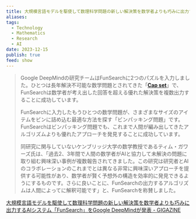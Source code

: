 ```yaml
---
title: 大規模言語モデルを駆使して数理科学問題の新しい解決策を数学者よりも巧みに出力するAIシステム
aliases: 
tags:
  - Technology
  - Mathematics
  - Research
  - AI
date: 2023-12-15
publish: true
feed: show
---
```

> Google DeepMindの研究チームはFunSearchに2つのパズルを入力しました。ひとつは長年解決不可能な数学問題とされてきた「**[Cap set](https://en.wikipedia.org/wiki/Cap_set)**」で、FunSearchは数学者が考え出した回答を超える優れた解決策を複数出力することに成功しています。  
>
>  FunSearchに入力したもうひとつの数学問題が、さまざまなサイズのアイテムをビンに詰め込む最適な方法を探す「ビンパッキング問題」です。FunSearchはビンパッキング問題でも、これまで人間が編み出してきたアルゴリズムよりも優れたアプローチを発見することに成功しています。  
>  
>同研究に関与していないケンブリッジ大学の数学教授であるティム・ガワーズ氏は、「過去2、3年間で人間の数学者がAIと協力して未解決の問題に取り組む興味深い事例が複数報告されてきました。この研究は研究者とAIのコラボレーションのこれまでとは異なる非常に興味深いアプローチを提供する可能性があり、数学者が賢く予想外の構造を効率的に発見できるようにするものです。さらに良いことに、FunSearchの出力するアルゴリズムは人間によってに解釈可能です」と、FunSearchを称賛しました。

[大規模言語モデルを駆使して数理科学問題の新しい解決策を数学者よりも巧みに出力するAIシステム「FunSearch」をGoogle DeepMindが発表 - GIGAZINE](https://gigazine.net/news/20231215-google-deepmind-llm-funsearch/)
